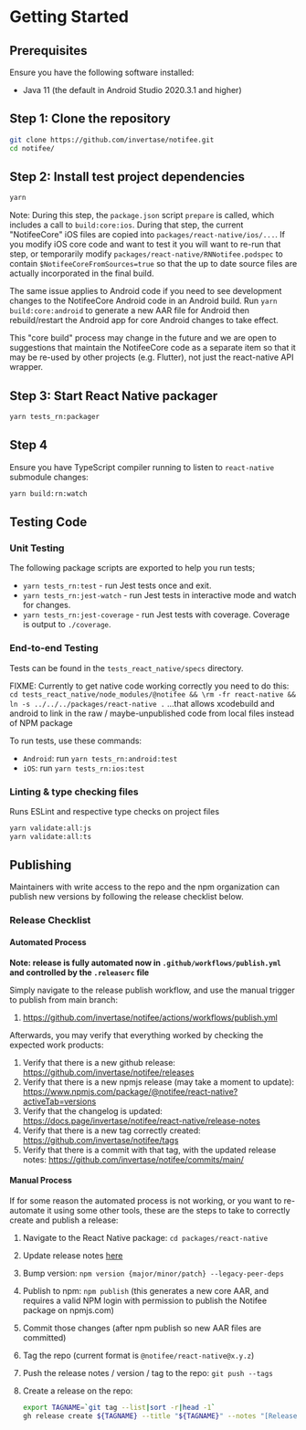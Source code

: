 # Getting Started

## Prerequisites

Ensure you have the following software installed:

- Java 11 (the default in Android Studio 2020.3.1 and higher)

## Step 1: Clone the repository

```bash
git clone https://github.com/invertase/notifee.git
cd notifee/
```

## Step 2: Install test project dependencies

```bash
yarn
```

Note: During this step, the `package.json` script `prepare` is called, which includes a call to `build:core:ios`.
During that step, the current "NotifeeCore" iOS files are copied into `packages/react-native/ios/...`. If you modify
iOS core code and want to test it you will want to re-run that step, or temporarily modify `packages/react-native/RNNotifee.podspec`
to contain `$NotifeeCoreFromSources=true` so that the up to date source files are actually incorporated in the final build.

The same issue applies to Android code if you need to see development changes to the NotifeeCore Android code in an Android build. Run `yarn build:core:android` to generate a new AAR file for Android then rebuild/restart the Android app for core Android
changes to take effect.

This "core build" process may change in the future and we are open to suggestions that maintain the NotifeeCore code as a separate item
so that it may be re-used by other projects (e.g. Flutter), not just the react-native API wrapper.

## Step 3: Start React Native packager

```bash
yarn tests_rn:packager
```

## Step 4

Ensure you have TypeScript compiler running to listen to `react-native` submodule changes:

```bash
yarn build:rn:watch
```

## Testing Code

### Unit Testing

The following package scripts are exported to help you run tests;

- `yarn tests_rn:test` - run Jest tests once and exit.
- `yarn tests_rn:jest-watch` - run Jest tests in interactive mode and watch for changes.
- `yarn tests_rn:jest-coverage` - run Jest tests with coverage. Coverage is output to `./coverage`.

### End-to-end Testing

Tests can be found in the `tests_react_native/specs` directory.

FIXME: Currently to get native code working correctly you need to do this:
`cd tests_react_native/node_modules/@notifee && \rm -fr react-native && ln -s ../../../packages/react-native .`
...that allows xcodebuild and android to link in the raw / maybe-unpublished code from local files instead of NPM package

To run tests, use these commands:

- `Android`: run `yarn tests_rn:android:test`
- `iOS`: run `yarn tests_rn:ios:test`

### Linting & type checking files

Runs ESLint and respective type checks on project files

```bash
yarn validate:all:js
yarn validate:all:ts
```

## Publishing

Maintainers with write access to the repo and the npm organization can publish new versions by following the release checklist below.

### Release Checklist

#### Automated Process

**Note: release is fully automated now in `.github/workflows/publish.yml` and controlled by the `.releaserc` file**

Simply navigate to the release publish workflow, and use the manual trigger to publish from main branch:

1. https://github.com/invertase/notifee/actions/workflows/publish.yml

Afterwards, you may verify that everything worked by checking the expected work products:

1. Verify that there is a new github release: https://github.com/invertase/notifee/releases
1. Verify that there is a new npmjs release (may take a moment to update): https://www.npmjs.com/package/@notifee/react-native?activeTab=versions
1. Verify that the changelog is updated: https://docs.page/invertase/notifee/react-native/release-notes
1. Verify that there is a new tag correctly created: https://github.com/invertase/notifee/tags
1. Verify that there is a commit with that tag, with the updated release notes: https://github.com/invertase/notifee/commits/main/

#### Manual Process

If for some reason the automated process is not working, or you want to re-automate it using some other tools, these are the steps to take to correctly create and publish a release:

1. Navigate to the React Native package: `cd packages/react-native`
1. Update release notes [here](https://github.com/invertase/notifee/blob/main/docs/react-native/release-notes.mdx)
1. Bump version: `npm version {major/minor/patch} --legacy-peer-deps`
1. Publish to npm: `npm publish` (this generates a new core AAR, and requires a valid NPM login with permission to publish the Notifee package on npmjs.com)
1. Commit those changes (after npm publish so new AAR files are committed)
1. Tag the repo (current format is `@notifee/react-native@x.y.z`)
1. Push the release notes / version / tag to the repo: `git push --tags`
1. Create a release on the repo:

    ```bash
    export TAGNAME=`git tag --list|sort -r|head -1`
    gh release create ${TAGNAME} --title "${TAGNAME}" --notes "[Release Notes](https://github.com/invertase/notifee/blob/main/docs/react-native/release-notes.mdx)"
    ```
